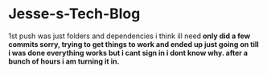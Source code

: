 # Jesse-s-Tech-Blog
1st push was just folders and dependencies i think ill need<b>
only did a few commits sorry, trying to get things to work and ended up just going on till i was done 
everything works but i cant sign in i dont know why. 
after a bunch of hours i am turning it in.
